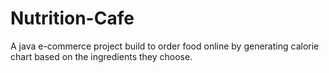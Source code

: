 # Nutrition-Cafe
A java e-commerce project build to order food online by generating calorie chart based on the ingredients they choose. 
